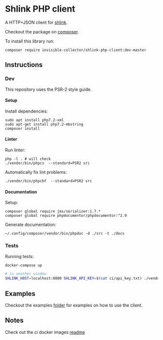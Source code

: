 # Shlink PHP client

A HTTP+JSON client for [shlink](https://shlink.io/).

Checkout the package on [composer](https://packagist.org/packages/invisible-collector/shlink-php-client).

To install this library run:

    composer require invisible-collector/shlink-php-client:dev-master

## Instructions

### Dev

This repository uses the PSR-2 style guide.


#### Setup

Install dependencies:

    sudo apt install php7.2-xml
    sudo apt-get install php7.2-mbstring 
    composer install

#### Linter

Run linter:

    php -l . # will check
    ./vendor/bin/phpcs  --standard=PSR2 src

Automatically fix lint problems:

    ./vendor/bin/phpcbf  --standard=PSR2 src

#### Documentation

Setup:

    composer global require jms/serializer:1.7.*
    composer global require phpdocumentor/phpdocumentor:^2.9

Generate documentation:

    ~/.config/composer/vendor/bin/phpdoc -d ./src -t ./docs


### Tests

Running tests:

```bash
docker-compose up

# in another window
SHLINK_HOST=localhost:8080 SHLINK_API_KEY=$(cat ci/api_key.txt) ./vendor/bin/phpunit --bootstrap vendor/autoload.php tests
```
## Examples

Checkout the examples [folder](./examples) for examples on how to use the client.

## Notes

Check out the ci docker images [readme](./ci/README.md)